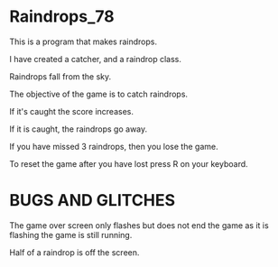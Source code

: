 Raindrops_78
============
This is a program that makes raindrops.

I have created a catcher, and a raindrop class. 

Raindrops fall from the sky. 

The objective of the game is to catch raindrops. 

If it's caught the score increases. 

If it is caught, the raindrops go away. 

If you have missed 3 raindrops, then you lose the game. 

To reset the game after you have lost press R on your keyboard.

BUGS AND GLITCHES
============
The game over screen only flashes but does not end the game as it is flashing the game is still running.

Half of a raindrop is off the screen.





